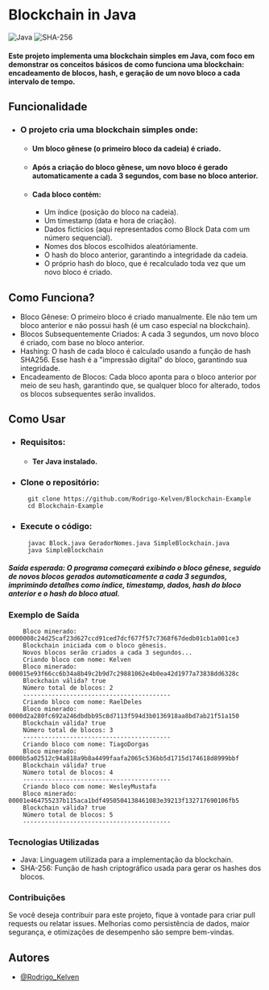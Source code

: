 # Blockchain in Java

![Java](https://img.shields.io/badge/java-%23ED8B00.svg?style=for-the-badge&logo=openjdk&logoColor=white) ![SHA-256](https://img.shields.io/badge/SHA--256-4CAF50?style=for-the-badge&logo=security&logoColor=white)




#### Este projeto implementa uma blockchain simples em Java, com foco em demonstrar os conceitos básicos de como funciona uma blockchain: encadeamento de blocos, hash, e geração de um novo bloco a cada intervalo de tempo.

## Funcionalidade

- ### O projeto cria uma blockchain simples onde:

    - #### Um bloco gênese (o primeiro bloco da cadeia) é criado.

    - #### Após a criação do bloco gênese, um novo bloco é gerado automaticamente a cada 3 segundos, com base no bloco anterior.

    - #### Cada bloco contém:

        - Um índice (posição do bloco na cadeia).
        - Um timestamp (data e hora de criação).
        - Dados fictícios (aqui representados como Block Data com um número sequencial).
        - Nomes dos blocos escolhidos aleatóriamente.
        - O hash do bloco anterior, garantindo a integridade da cadeia.
        - O próprio hash do bloco, que é recalculado toda vez que um novo bloco é criado.

## Como Funciona?

- Bloco Gênese: O primeiro bloco é criado manualmente. Ele não tem um bloco anterior e não possui hash (é um caso especial na blockchain).
- Blocos Subsequentemente Criados: A cada 3 segundos, um novo bloco é criado, com base no bloco anterior.
- Hashing: O hash de cada bloco é calculado usando a função de hash SHA256. Esse hash é a "impressão digital" do bloco, garantindo sua integridade.
- Encadeamento de Blocos: Cada bloco aponta para o bloco anterior por meio de seu hash, garantindo que, se qualquer bloco for alterado, todos os blocos subsequentes serão invalidos.

## Como Usar
- ### Requisitos:
  - #### Ter Java instalado.

- ### Clone o repositório:

        git clone https://github.com/Rodrigo-Kelven/Blockchain-Example
        cd Blockchain-Example

- ### Execute o código:

        javac Block.java GeradorNomes.java SimpleBlockchain.java
        java SimpleBlockchain

##### Saída esperada: O programa começará exibindo o bloco gênese, seguido de novos blocos gerados automaticamente a cada 3 segundos, imprimindo detalhes como índice, timestamp, dados, hash do bloco anterior e o hash do bloco atual.

### Exemplo de Saída

        Bloco minerado: 0000008c24d25caf23d627ccd91ced7dcf677f57c7368f67dedb01cb1a001ce3
        Blockchain iniciada com o bloco gênesis.
        Novos blocos serão criados a cada 3 segundos...
        Criando bloco com nome: Kelven
        Bloco minerado: 000015e93f66cc6b34a8b49c2b9d7c29881062e4b0ea42d1977a73838dd6328c
        Blockchain válida? true
        Número total de blocos: 2
        -----------------------------------------
        Criando bloco com nome: RaelDeles
        Bloco minerado: 0000d2a280fc692a246dbdbb95c8d7113f594d3b0136918aa8bd7ab21f51a150
        Blockchain válida? true
        Número total de blocos: 3
        -----------------------------------------
        Criando bloco com nome: TiagoDorgas
        Bloco minerado: 0000b5a02512c94a818a9b8a4499faafa2065c536bb5d1715d174618d8999bbf
        Blockchain válida? true
        Número total de blocos: 4
        -----------------------------------------
        Criando bloco com nome: WesleyMustafa
        Bloco minerado: 00001e464755237b115aca1bdf4950504138461083e39213f132717690106fb5
        Blockchain válida? true
        Número total de blocos: 5
        -----------------------------------------


### Tecnologias Utilizadas

- Java: Linguagem utilizada para a implementação da blockchain.
- SHA-256: Função de hash criptográfico usada para gerar os hashes dos blocos.

### Contribuições

Se você deseja contribuir para este projeto, fique à vontade para criar pull requests ou relatar issues. Melhorias como persistência de dados, maior segurança, e otimizações de desempenho são sempre bem-vindas.

## Autores
- [@Rodrigo_Kelven](https://github.com/Rodrigo-Kelven)
